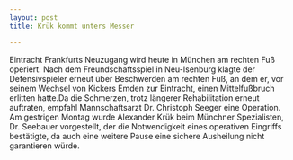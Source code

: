 ```yaml
---
layout: post
title: Krük kommt unters Messer

---
```


Eintracht Frankfurts Neuzugang wird heute in München am rechten Fuß operiert. Nach dem Freundschaftsspiel in Neu-Isenburg klagte der Defensivspieler erneut über Beschwerden am rechten Fuß, an dem er, vor seinem Wechsel von Kickers Emden zur Eintracht, einen Mittelfußbruch erlitten hatte.Da die Schmerzen, trotz längerer Rehabilitation erneut auftraten, empfahl Mannschaftsarzt Dr. Christoph Seeger eine Operation. Am gestrigen Montag wurde Alexander Krük beim Münchner Spezialisten, Dr. Seebauer vorgestellt, der die Notwendigkeit eines operativen Eingriffs bestätigte, da auch eine weitere Pause eine sichere Ausheilung nicht garantieren würde.


